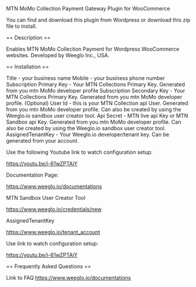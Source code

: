 MTN MoMo Collection Payment Gateway Plugin for WooCommerce

You can find and download this plugin from Wordpress or download this zip file to install.

== Description ==

Enables MTN MoMo Collection Payment for Wordpress WooCommerce websites. Developed by Weeglo Inc., USA. 

== Installation ==

Title - your business name
Mobile - your business phone number
Subscription  Primary Key - Your MTN Collections Primary Key. Generated from you mtn MoMo developer profile
Subscription  Secondary Key - Your MTN Collections Primary Key. Generated from you mtn MoMo developer profile. (Optional)
User Id - this is your MTN Collection api User. Generated from you mtn MoMo developer profile. Can also be created by using the Weeglo.io sandbox user creator tool.
Api Secret - MTN live api Key or MTN Sandbox api Key. Generated from you mtn MoMo developer profile. Can also be created by using the Weeglo.io sandbox user creator tool.
AssignedTenantKey - Your Weeglo.io developer/tenant key. Can be generated from your account.

Use the following Youtube link to watch configuration setup:

https://youtu.be/i-61wZPTAiY 

Documentation Page:

https://www.weeglo.io/documentations 

MTN Sandbox User Creator Tool

https://www.weeglo.io/credentials/new 

AssignedTenantKey 

https://www.weeglo.io/tenant_account

Use link to watch configuration setup: 

https://youtu.be/i-61wZPTAiY

== Frequently Asked Questions ==

Link to FAQ
https://www.weeglo.io/documentations 
